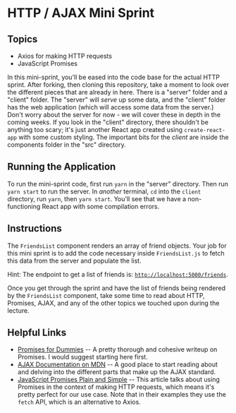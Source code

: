 # HTTP / AJAX Mini Sprint

## Topics
  * Axios for making HTTP requests
  * JavaScript Promises

In this mini-sprint, you'll be eased into the code base for the actual HTTP sprint. After forking, then cloning this repository, take a moment to look over the different pieces that are already in here. There is a "server" folder and a "client" folder. The "server" will _serve_ up some data, and the "client" folder has the web application (which will access some data from the server.) Don't worry about the server for now - we will cover these in depth in the coming weeks. If you look in the "client" directory, there shouldn't be anything too scary; it's just another React app created using `create-react-app` with some custom styling. The important bits for the _client_ are inside the components folder in the "src" directory.

## Running the Application
To run the mini-sprint code, first run `yarn` in the "server" directory. Then run `yarn start` to run the server. In _another_ terminal, `cd` into the `client` directory, run `yarn`, then `yarn start`. You'll see that we have a non-functioning React app with some compilation errors.

## Instructions
The `FriendsList` component renders an array of friend objects. Your job for this mini sprint is to add the code necessary inside `FriendsList.js` to fetch this data from the server and populate the list.

Hint: The endpoint to get a list of friends is: [`http://localhost:5000/friends`](http://localhost:5000/friends).

Once you get through the sprint and have the list of friends being rendered by the `FriendsList` component, take some time to read about HTTP, Promises, AJAX, and any of the other topics we touched upon during the lecture.

## Helpful Links
  * [Promises for Dummies](https://scotch.io/tutorials/javascript-promises-for-dummies) -- A pretty thorough and cohesive writeup on Promises. I would suggest starting here first.
  * [AJAX Documentation on MDN](https://developer.mozilla.org/en-US/docs/AJAX) -- A good place to start reading about and delving into the different parts that make up the AJAX standard.
  * [JavaScript Promises Plain and Simple](https://coligo.io/javascript-promises-plain-simple/) -- This article talks about using Promises in the context of making HTTP requests, which means it's pretty perfect for our use case. Note that in their examples they use the `fetch` API, which is an alternative to Axios.
